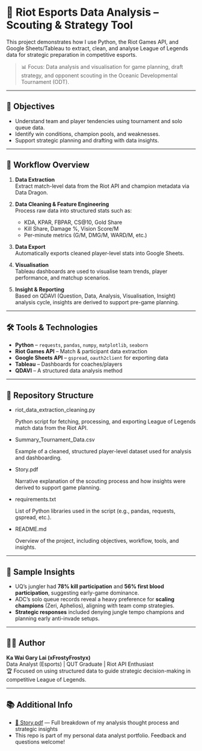 # 🧠 Riot Esports Data Analysis – Scouting & Strategy Tool

This project demonstrates how I use Python, the Riot Games API, and Google Sheets/Tableau to extract, clean, and analyse League of Legends data for strategic preparation in competitive esports.

> 📊 Focus: Data analysis and visualisation for game planning, draft strategy, and opponent scouting in the Oceanic Developmental Tournament (ODT).

---

## 🎯 Objectives

- Understand team and player tendencies using tournament and solo queue data.
- Identify win conditions, champion pools, and weaknesses.
- Support strategic planning and drafting with data insights.

---

## 🔄 Workflow Overview

1. **Data Extraction**  
   Extract match-level data from the Riot API and champion metadata via Data Dragon.

2. **Data Cleaning & Feature Engineering**  
   Process raw data into structured stats such as:
   - KDA, KPAR, FBPAR, CS@10, Gold Share
   - Kill Share, Damage %, Vision Score/M
   - Per-minute metrics (G/M, DMG/M, WARD/M, etc.)

3. **Data Export**  
   Automatically exports cleaned player-level stats into Google Sheets.

4. **Visualisation**  
   Tableau dashboards are used to visualise team trends, player performance, and matchup scenarios.

5. **Insight & Reporting**  
   Based on QDAVI (Question, Data, Analysis, Visualisation, Insight) analysis cycle, insights are derived to support pre-game planning.

---

## 🛠️ Tools & Technologies

- **Python** – `requests`, `pandas`, `numpy`, `matplotlib`, `seaborn`
- **Riot Games API** – Match & participant data extraction
- **Google Sheets API** – `gspread`, `oauth2client` for exporting data
- **Tableau** – Dashboards for coaches/players
- **QDAVI** – A structured data analysis method

---

## 📁 Repository Structure

- riot_data_extraction_cleaning.py

   Python script for fetching, processing, and exporting League of Legends match data from the Riot API.

- Summary_Tournament_Data.csv

   Example of a cleaned, structured player-level dataset used for analysis and dashboarding.

- Story.pdf

   Narrative explanation of the scouting process and how insights were derived to support game planning.

- requirements.txt

   List of Python libraries used in the script (e.g., pandas, requests, gspread, etc.).

- README.md

   Overview of the project, including objectives, workflow, tools, and insights.

---

## 🧠 Sample Insights

- UQ’s jungler had **78% kill participation** and **56% first blood participation**, suggesting early-game dominance.
- ADC’s solo queue records reveal a heavy preference for **scaling champions** (Zeri, Aphelios), aligning with team comp strategies.
- **Strategic responses** included denying jungle tempo champions and planning early anti-invade setups.

---

## 👨‍💻 Author

**Ka Wai Gary Lai (xFrostyFrostyx)**  
Data Analyst (Esports) | QUT Graduate | Riot API Enthusiast  
🏆 Focused on using structured data to guide strategic decision-making in competitive League of Legends.

---

## 📚 Additional Info

- [📄 Story.pdf](docs/Story.pdf) — Full breakdown of my analysis thought process and strategic insights
- This repo is part of my personal data analyst portfolio. Feedback and questions welcome!

